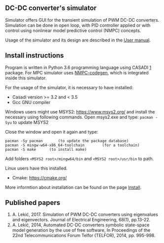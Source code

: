 ## DC-DC converter's simulator
Simulator offers GUI for the transient simulation of PWM DC-DC converters. Simulation can be done in open loop,
with PID controller applied or with control using nonlinear model predictive control (NMPC) concepts. 

Usage of the simulator and its design are described in the [User manual](https://github.com/kul-forbes/dc_dc_simulator/blob/master/Tutorial.pdf).

## Install instructions
Program is written in Python 3.6 programming language using CASADI [1](https://github.com/casadi/casadi/wiki) package. For MPC simulator uses [NMPC-codegen](https://kul-forbes.github.io/nmpc-codegen/), which is integrated inside this simulator. 

For the usage of the simulator, it is necessary to 
have installed:
- Casadi version >= 3.2 and < 3.5
- Gcc GNU compiler 

Windows users might use MSYS2: https://www.msys2.org/ and install the necessary using following commands.
Open msys2.exe and type: `pacman -Syu` to update MSYS2

Close the window and open it again and type: 
```
pacman -Sy pacman		(to update the package database)
pacman -S mingw-w64-x86_64-toolchain		(for a toolchain)
pacman -S make		(to install make)
```
						 
Add folders `<MSYS2 root>/mingw64/bin` and `<MSYS2 root>/usr/bin` to path.

Linux users have this installed.		 			

- Cmake: https://cmake.org/

More informtion about installation can be found on the page [Install](https://kul-forbes.github.io/nmpc-codegen/install/Python_install.html).

## Published papers 
1) A. Lekić, 2017. Simulation of PWM DC-DC converters using eigenvalues and eigenvectors. Journal of Electrical Engineering, 68(1), pp.13-22.
2) A. Lekić, 2014, Automated DC-DC converters symbolic state-space model generation by the use of free software, In Proceedings of the 22nd Telecommunications Forum Telfor (TELFOR), 2014, pp. 995-998.




